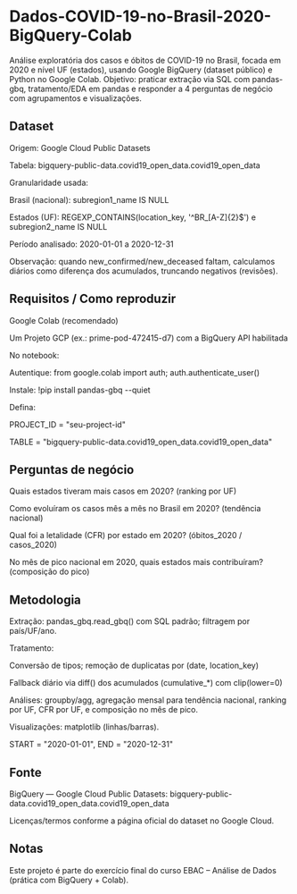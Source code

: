 # Dados-COVID-19-no-Brasil-2020-BigQuery-Colab
Análise exploratória dos casos e óbitos de COVID-19 no Brasil, focada em 2020 e nível UF (estados), usando Google BigQuery (dataset público) e Python no Google Colab.
Objetivo: praticar extração via SQL com pandas-gbq, tratamento/EDA em pandas e responder a 4 perguntas de negócio com agrupamentos e visualizações.

## Dataset

Origem: Google Cloud Public Datasets

Tabela: bigquery-public-data.covid19_open_data.covid19_open_data

Granularidade usada:

Brasil (nacional): subregion1_name IS NULL

Estados (UF): REGEXP_CONTAINS(location_key, '^BR_[A-Z]{2}$') e subregion2_name IS NULL

Período analisado: 2020-01-01 a 2020-12-31

Observação: quando new_confirmed/new_deceased faltam, calculamos diários como diferença dos acumulados, truncando negativos (revisões).

## Requisitos / Como reproduzir

Google Colab (recomendado)

Um Projeto GCP (ex.: prime-pod-472415-d7) com a BigQuery API habilitada

No notebook:

Autentique: from google.colab import auth; auth.authenticate_user()

Instale: !pip install pandas-gbq --quiet

Defina:

PROJECT_ID = "seu-project-id"

TABLE = "bigquery-public-data.covid19_open_data.covid19_open_data"

## Perguntas de negócio

Quais estados tiveram mais casos em 2020? (ranking por UF)

Como evoluíram os casos mês a mês no Brasil em 2020? (tendência nacional)

Qual foi a letalidade (CFR) por estado em 2020? (óbitos_2020 / casos_2020)

No mês de pico nacional em 2020, quais estados mais contribuíram? (composição do pico)

## Metodologia

Extração: pandas_gbq.read_gbq() com SQL padrão; filtragem por país/UF/ano.

Tratamento:

Conversão de tipos; remoção de duplicatas por (date, location_key)

Fallback diário via diff() dos acumulados (cumulative_*) com clip(lower=0)

Análises: groupby/agg, agregação mensal para tendência nacional, ranking por UF, CFR por UF, e composição no mês de pico.

Visualizações: matplotlib (linhas/barras).

START = "2020-01-01", END = "2020-12-31"

## Fonte

BigQuery — Google Cloud Public Datasets: bigquery-public-data.covid19_open_data.covid19_open_data

Licenças/termos conforme a página oficial do dataset no Google Cloud.

## Notas

Este projeto é parte do exercício final do curso EBAC – Análise de Dados (prática com BigQuery + Colab).
